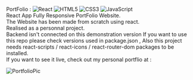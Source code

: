 PortFolio : ![React](https://img.shields.io/badge/react-%2320232a.svg?style=for-the-badge&logo=react&logoColor=%2361DAFB) ![HTML5](https://img.shields.io/badge/html5-%23E34F26.svg?style=for-the-badge&logo=html5&logoColor=white) ![CSS3](https://img.shields.io/badge/css3-%231572B6.svg?style=for-the-badge&logo=css3&logoColor=white) ![JavaScript](https://img.shields.io/badge/javascript-%23323330.svg?style=for-the-badge&logo=javascript&logoColor=%23F7DF1E)  
React App Fully Responsive PortFolio Website.  
The Website has been made from scratch using react.  
Realised as a personnal project.  
Backend isn't connected on this demonstration version If you want to use this repo please check versions used in package.json , Also this project needs react-scripts / react-icons / react-router-dom packages to be installed.  
If you want to see it live, check out my personal portflio at :  
  
    
      
![PortfolioPic](https://user-images.githubusercontent.com/71343777/199234213-959f871d-1c0b-4556-8f19-64360237b918.png)
